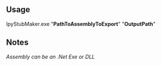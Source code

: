 ## Usage

IpyStubMaker.exe "__PathToAssemblyToExport__" "__OutputPath__"

## Notes

*Assembly can be an .Net Exe or DLL*